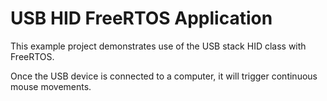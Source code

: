# USB HID FreeRTOS Application
This example project demonstrates use of the USB stack HID class with FreeRTOS.

Once the USB device is connected to a computer, it will trigger continuous mouse movements.